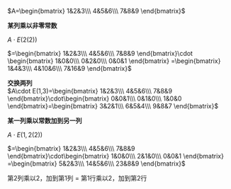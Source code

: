  $A=\begin{bmatrix}  
1&2&3\\\ 4&5&6\\\ 7&8&9  
\end{bmatrix}$   
  
**某列乘以非零常数**  
  
 $A\cdot E(2(2))$   
  
 $=\begin{bmatrix}  
1&2&3\\\ 4&5&6\\\ 7&8&9  
\end{bmatrix}\cdot  
\begin{bmatrix}  
1&0&0\\\ 0&2&0\\\ 0&0&1  
\end{bmatrix}  
=\begin{bmatrix}  
1&4&3\\\ 4&10&6\\\ 7&16&9  
\end{bmatrix}$   
  
**交换两列**  
 $A\cdot E(1,3)=\begin{bmatrix}  
1&2&3\\\ 4&5&6\\\ 7&8&9  
\end{bmatrix}\cdot\begin{bmatrix}  
0&0&1\\\ 0&1&0\\\ 1&0&0  
\end{bmatrix}=\begin{bmatrix}  
3&2&1\\\ 6&5&4\\\ 9&8&7  
\end{bmatrix}$   
  
**某一列乘以常数加到另一列**  
  
 $A\cdot E(1,2(2))$   
  
 $=\begin{bmatrix}  
1&2&3\\\ 4&5&6\\\ 7&8&9  
\end{bmatrix}\cdot\begin{bmatrix}  
1&0&0\\\ 2&1&0\\\ 0&0&1  
\end{bmatrix}  
=\begin{bmatrix}  
5&2&3\\\ 14&5&6\\\ 23&8&9  
\end{bmatrix}$   
  
第2列乘以2，加到第1列 $=$ 第1行乘以2，加到第2行  
